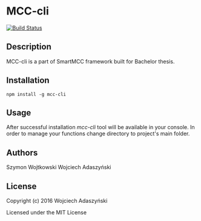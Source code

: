 # MCC-cli

[![Build Status](https://travis-ci.org/wojciechAdaszynski/mcc-cli.svg?branch=master)](https://travis-ci.org/wojciechAdaszynski/mcc-cli)

## Description

MCC-cli is a part of SmartMCC framework built for Bachelor thesis.

## Installation

```
npm install -g mcc-cli
```
## Usage

After successful installation *mcc-cli* tool will be available in your console.
In order to manage your functions change directory to project's main folder.

<!-- TODO: expand this section -->

## Authors

Szymon Wojtkowski
Wojciech Adaszyński



## License

Copyright (c) 2016 Wojciech Adaszyński

Licensed under the MIT License
